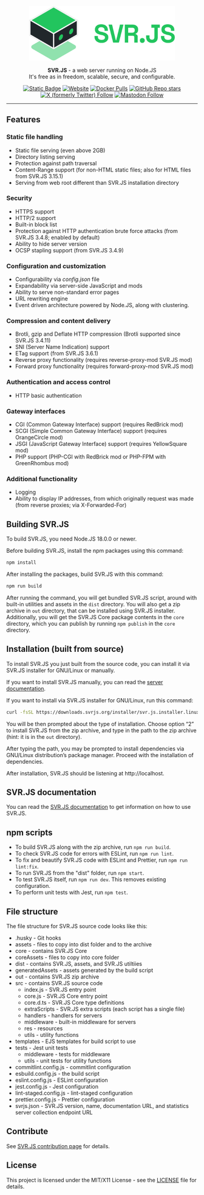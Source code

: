 <p align="center">
  <a href="https://svrjs.org" target="_blank">
    <img src="assets/logo.png" width="384">
  </a>
</p>
<p align="center">
  <b>SVR.JS</b> - a web server running on Node.JS<br/>
  It's free as in freedom, scalable, secure, and configurable.
</p>
<p align="center">
  <a href="https://svrjs.org/docs" target="_blank"><img alt="Static Badge" src="https://img.shields.io/badge/Documentation-green"></a>
  <a href="https://svrjs.org" target="_blank"><img alt="Website" src="https://img.shields.io/website?url=https%3A%2F%2Fsvrjs.org"></a>
  <a href="https://hub.docker.com/r/svrjs/svrjs" target="_blank"><img alt="Docker Pulls" src="https://img.shields.io/docker/pulls/svrjs/svrjs"></a>
  <a href="https://github.com/svr-js/svrjs" target="_blank"><img alt="GitHub Repo stars" src="https://img.shields.io/github/stars/svr-js/svrjs"></a>
  <a href="https://x.com/SVR_JS" target="_blank"><img alt="X (formerly Twitter) Follow" src="https://img.shields.io/twitter/follow/SVR_JS"></a>
  <a href="https://mastodon.social/@svrjs" target="_blank"><img alt="Mastodon Follow" src="https://img.shields.io/mastodon/follow/111643338718098121"></a>
</p>

* * *

## Features

### Static file handling

*   Static file serving (even above 2GB)
*   Directory listing serving
*   Protection against path traversal
*   Content-Range support (for non-HTML static files; also for HTML files from SVR.JS 3.15.1)
*   Serving from web root different than SVR.JS installation directory

### Security

*   HTTPS support
*   HTTP/2 support
*   Built-in block list
*   Protection against HTTP authentication brute force attacks (from SVR.JS 3.4.8; enabled by default)
*   Ability to hide server version
*   OCSP stapling support (from SVR.JS 3.4.9)

### Configuration and customization

*   Configurability via _config.json_ file
*   Expandability via server-side JavaScript and mods
*   Ability to serve non-standard error pages
*   URL rewriting engine
*   Event driven architecture powered by Node.JS, along with clustering.

### Compression and content delivery

*   Brotli, gzip and Deflate HTTP compression (Brotli supported since SVR.JS 3.4.11)
*   SNI (Server Name Indication) support
*   ETag support (from SVR.JS 3.6.1)
*   Reverse proxy functionality (requires reverse-proxy-mod SVR.JS mod)
*   Forward proxy functionality (requires forward-proxy-mod SVR.JS mod)

### Authentication and access control

*   HTTP basic authentication

### Gateway interfaces

*   CGI (Common Gateway Interface) support (requires RedBrick mod)
*   SCGI (Simple Common Gateway Interface) support (requires OrangeCircle mod)
*   JSGI (JavaScript Gateway Interface) support (requires YellowSquare mod)
*   PHP support (PHP-CGI with RedBrick mod or PHP-FPM with GreenRhombus mod)

### Additional functionality

*   Logging
*   Ability to display IP addresses, from which originally request was made (from reverse proxies; via X-Forwarded-For)

## Building SVR.JS

To build SVR.JS, you need Node.JS 18.0.0 or newer.

Before building SVR.JS, install the npm packages using this command:
```bash
npm install
```
After installing the packages, build SVR.JS with this command:
```bash
npm run build 
```
After running the command, you will get bundled SVR.JS script, around with built-in utilities and assets in the `dist` directory. You will also get a zip archive in `out` directory, that can be installed using SVR.JS installer. Additionally, you will get the SVR.JS Core package contents in the `core` directory, which you can publish by running `npm publish` in the `core` directory.

## Installation (built from source)

To install SVR.JS you just built from the source code, you can install it via SVR.JS installer for GNU/Linux or manually.

If you want to install SVR.JS manually, you can read the [server documentation](https://svrjs.org/docs).

If you want to install via SVR.JS installer for GNU/Linux, run this command:
```bash
curl -fsSL https://downloads.svrjs.org/installer/svr.js.installer.linux.20240509.sh > /tmp/installer.sh && sudo bash /tmp/installer.sh
```

You will be then prompted about the type of installation. Choose option “2” to install SVR.JS from the zip archive, and type in the path to the zip archive (hint: it is in the `out` directory).

After typing the path, you may be prompted to install dependencies via GNU/Linux distribution’s package manager. Proceed with the installation of dependencies.

After installation, SVR.JS should be listening at http://localhost.

## SVR.JS documentation

You can read the [SVR.JS documentation](https://svrjs.org/docs) to get information on how to use SVR.JS.

## npm scripts

- To build SVR.JS along with the zip archive, run `npm run build`.
- To check SVR.JS code for errors with ESLint, run `npm run lint`.
- To fix and beautify SVR.JS code with ESLint and Prettier, run `npm run lint:fix`.
- To run SVR.JS from the "dist" folder, run `npm start`.
- To test SVR.JS itself, run `npm run dev`. This removes existing configuration.
- To perform unit tests with Jest, run `npm test`.

## File structure

The file structure for SVR.JS source code looks like this:
 - .husky - Git hooks
 - assets - files to copy into dist folder and to the archive
 - core - contains SVR.JS Core
 - coreAssets - files to copy into core folder
 - dist - contains SVR.JS, assets, and SVR.JS utiltiies
 - generatedAssets - assets generated by the build script
 - out - contains SVR.JS zip archive
 - src - contains SVR.JS source code
   - index.js - SVR.JS entry point
   - core.js - SVR.JS Core entry point
   - core.d.ts - SVR.JS Core type definitions
   - extraScripts - SVR.JS extra scripts (each script has a single file)
   - handlers - handlers for servers
   - middleware - built-in middleware for servers
   - res - resources
   - utils - utility functions
 - templates - EJS templates for build script to use
 - tests - Jest unit tests
   - middleware - tests for middleware
   - utils - unit tests for utility functions
 - commitlint.config.js - commitlint configuration
 - esbuild.config.js - the build script
 - eslint.config.js - ESLint configuration
 - jest.config.js - Jest configuration
 - lint-staged.config.js - lint-staged configuration
 - prettier.config.js - Prettier configuration
 - svrjs.json - SVR.JS version, name, documentation URL, and statistics server collection endpoint URL
 
## Contribute

See [SVR.JS contribution page](https://svrjs.org/contribute) for details.

## License

This project is licensed under the MIT/X11 License - see the [LICENSE](LICENSE) file for details.